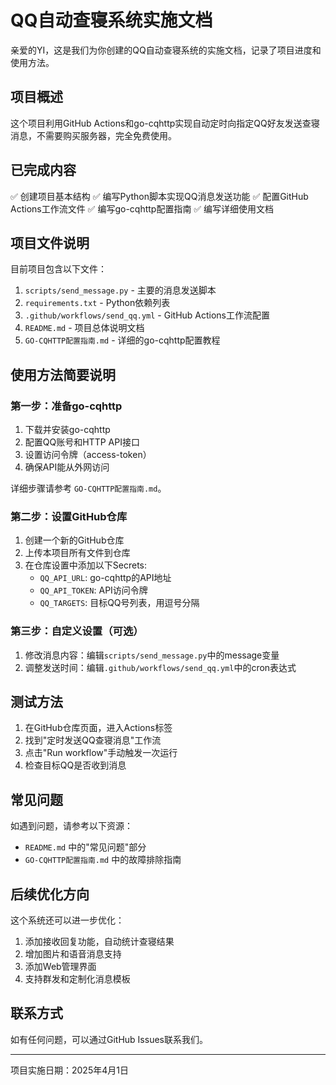 # QQ自动查寝系统实施文档

亲爱的YI，这是我们为你创建的QQ自动查寝系统的实施文档，记录了项目进度和使用方法。

## 项目概述

这个项目利用GitHub Actions和go-cqhttp实现自动定时向指定QQ好友发送查寝消息，不需要购买服务器，完全免费使用。

## 已完成内容

✅ 创建项目基本结构
✅ 编写Python脚本实现QQ消息发送功能
✅ 配置GitHub Actions工作流文件
✅ 编写go-cqhttp配置指南
✅ 编写详细使用文档

## 项目文件说明

目前项目包含以下文件：

1. `scripts/send_message.py` - 主要的消息发送脚本
2. `requirements.txt` - Python依赖列表
3. `.github/workflows/send_qq.yml` - GitHub Actions工作流配置
4. `README.md` - 项目总体说明文档
5. `GO-CQHTTP配置指南.md` - 详细的go-cqhttp配置教程

## 使用方法简要说明

### 第一步：准备go-cqhttp

1. 下载并安装go-cqhttp
2. 配置QQ账号和HTTP API接口
3. 设置访问令牌（access-token）
4. 确保API能从外网访问

详细步骤请参考 `GO-CQHTTP配置指南.md`。

### 第二步：设置GitHub仓库

1. 创建一个新的GitHub仓库
2. 上传本项目所有文件到仓库
3. 在仓库设置中添加以下Secrets:
   - `QQ_API_URL`: go-cqhttp的API地址
   - `QQ_API_TOKEN`: API访问令牌
   - `QQ_TARGETS`: 目标QQ号列表，用逗号分隔

### 第三步：自定义设置（可选）

1. 修改消息内容：编辑`scripts/send_message.py`中的message变量
2. 调整发送时间：编辑`.github/workflows/send_qq.yml`中的cron表达式

## 测试方法

1. 在GitHub仓库页面，进入Actions标签
2. 找到"定时发送QQ查寝消息"工作流
3. 点击"Run workflow"手动触发一次运行
4. 检查目标QQ是否收到消息

## 常见问题

如遇到问题，请参考以下资源：
- `README.md` 中的"常见问题"部分
- `GO-CQHTTP配置指南.md` 中的故障排除指南

## 后续优化方向

这个系统还可以进一步优化：

1. 添加接收回复功能，自动统计查寝结果
2. 增加图片和语音消息支持
3. 添加Web管理界面
4. 支持群发和定制化消息模板

## 联系方式

如有任何问题，可以通过GitHub Issues联系我们。

---

项目实施日期：2025年4月1日 